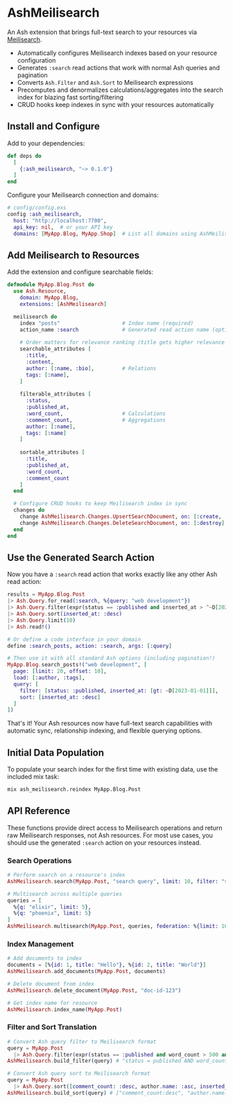# AshMeilisearch

An Ash extension that brings full-text search to your resources via [Meilisearch](https://meilisearch.com).

- Automatically configures Meilisearch indexes based on your resource configuration
- Generates `:search` read actions that work with normal Ash queries and pagination
- Converts `Ash.Filter` and `Ash.Sort` to Meilisearch expressions
- Precomputes and denormalizes calculations/aggregates into the search index for blazing fast sorting/filtering
- CRUD hooks keep indexes in sync with your resources automatically

## Install and Configure

Add to your dependencies:

```elixir
def deps do
  [
    {:ash_meilisearch, "~> 0.1.0"}
  ]
end
```

Configure your Meilisearch connection and domains:

```elixir
# config/config.exs
config :ash_meilisearch,
  host: "http://localhost:7700",
  api_key: nil,  # or your API key
  domains: [MyApp.Blog, MyApp.Shop]  # List all domains using AshMeilisearch
```

## Add Meilisearch to Resources

Add the extension and configure searchable fields:

```elixir
defmodule MyApp.Blog.Post do
  use Ash.Resource,
    domain: MyApp.Blog,
    extensions: [AshMeilisearch]

  meilisearch do
    index "posts"                    # Index name (required)
    action_name :search              # Generated read action name (optional, defaults to :search)
    
    # Order matters for relevance ranking (title gets higher relevance than content)
    searchable_attributes [
      :title,
      :content,
      author: [:name, :bio],         # Relations
      tags: [:name],
    ]
    
    filterable_attributes [
      :status, 
      :published_at,
      :word_count,                   # Calculations
      :comment_count,                # Aggregations
      author: [:name],
      tags: [:name]
    ]
    
    sortable_attributes [
      :title, 
      :published_at, 
      :word_count,
      :comment_count
    ]
  end

  # Configure CRUD hooks to keep Meilisearch index in sync
  changes do
    change AshMeilisearch.Changes.UpsertSearchDocument, on: [:create, :update]
    change AshMeilisearch.Changes.DeleteSearchDocument, on: [:destroy]
  end
end
```

## Use the Generated Search Action

Now you have a `:search` read action that works exactly like any other Ash read action:

```elixir
results = MyApp.Blog.Post
|> Ash.Query.for_read(:search, %{query: "web development"})
|> Ash.Query.filter(expr(status == :published and inserted_at > ^~D[2023-01-01]))
|> Ash.Query.sort(inserted_at: :desc)
|> Ash.Query.limit(10)
|> Ash.read!()

# Or define a code interface in your domain
define :search_posts, action: :search, args: [:query]

# Then use it with all standard Ash options (including pagination!)
MyApp.Blog.search_posts!("web development", [
  page: [limit: 20, offset: 10],
  load: [:author, :tags],
  query: [
    filter: [status: :published, inserted_at: [gt: ~D[2023-01-01]]],
    sort: [inserted_at: :desc]
  ]
])
```

That's it! Your Ash resources now have full-text search capabilities with automatic sync, relationship indexing, and flexible querying options.

## Initial Data Population

To populate your search index for the first time with existing data, use the included mix task:

```bash
mix ash_meilisearch.reindex MyApp.Blog.Post
```

## API Reference

These functions provide direct access to Meilisearch operations and return raw Meilisearch responses, not Ash resources. For most use cases, you should use the generated `:search` action on your resources instead.

### Search Operations

```elixir
# Perform search on a resource's index
AshMeilisearch.search(MyApp.Post, "search query", limit: 10, filter: "status = published")

# Multisearch across multiple queries
queries = [
  %{q: "elixir", limit: 5},
  %{q: "phoenix", limit: 5}
]
AshMeilisearch.multisearch(MyApp.Post, queries, federation: %{limit: 10})
```

### Index Management

```elixir
# Add documents to index
documents = [%{id: 1, title: "Hello"}, %{id: 2, title: "World"}]
AshMeilisearch.add_documents(MyApp.Post, documents)

# Delete document from index
AshMeilisearch.delete_document(MyApp.Post, "doc-id-123")

# Get index name for resource
AshMeilisearch.index_name(MyApp.Post)
```

### Filter and Sort Translation

```elixir
# Convert Ash query filter to Meilisearch format
query = MyApp.Post
  |> Ash.Query.filter(expr(status == :published and word_count > 500 and author.name == "Alice"))
AshMeilisearch.build_filter(query) # "status = published AND word_count > 500 AND author.name = Alice"

# Convert Ash query sort to Meilisearch format  
query = MyApp.Post
  |> Ash.Query.sort([comment_count: :desc, author.name: :asc, inserted_at: :desc])
AshMeilisearch.build_sort(query) # ["comment_count:desc", "author.name:asc", "inserted_at:desc"]
```
